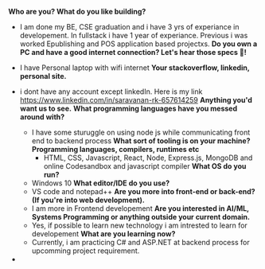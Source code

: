 **Who are you? What do you like building?**
- I am done my BE, CSE graduation and i have 3 yrs of experiance in developement. In fullstack i have 1 year of experiance. Previous i was worked Epublishing and POS application based projectxs.
**Do you own a PC and have a good internet connection? Let's hear those specs 💪!**
- I have Personal laptop with wifi internet
**Your stackoverflow, linkedin, personal site.**
- i dont have any account except linkedIn. Here is my link https://www.linkedin.com/in/saravanan-rk-657614259
**Anything you'd want us to see.**
  **What programming languages have you messed around with?**
  - I have some sturuggle on using node js while communicating front end to backend process
**What sort of tooling is on your machine?**
  **Programming languages, compilers, runtimes etc**
      - HTML, CSS, Javascript, React, Node, Express.js, MongoDB and online Codesandbox and javascript compiler
  **What OS do you run?**
   - Windows 10
  **What editor/IDE do you use?**
   - VS code and notepad++
**Are you more into front-end or back-end? (If you're into web development).**
   - I am more in Frontend developement
**Are you interested in AI/ML, Systems Programming or anything outside your current domain.**
   - Yes, if possible to learn new technology i am intrested to learn for developement 
**What are you learning now?**
   - Currently, i am practicing C# and ASP.NET at backend process for upcomming project requirement.
 
- 
